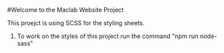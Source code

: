 #Welcome to the Maclab Website Project

This proejct is using SCSS for the styling sheets.  
1. To work on the styles of this project run the command "npm run node-sass" 